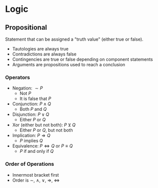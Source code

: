 # Logic

## Propositional

Statement that can be assigned a "truth value" (either true or false).

* Tautologies are always true
* Contradictions are always false
* Contingencies are true or false depending on component statements
* Arguments are propositions used to reach a conclusion

### Operators

* Negation: $\sim P$
	* Not $P$
	* It is false that $P$
* Conjunction: $P \land Q$
	* Both $P$ and $Q$
* Disjunction: $P \lor Q$
	* Either $P$ or $Q$
* Xor (either but not both): $P \veebar Q$
	* Either $P$ or $Q$, but not both
* Implication: $P \Rightarrow Q$
	* $P$ implies $Q$
* Equivalence: $P \Leftrightarrow Q$ or $P \equiv Q$
	* $P$ if and only if $Q$

### Order of Operations

* Innermost bracket first
* Order is $\sim$, $\land$, $\lor$, $\Rightarrow$, $\Leftrightarrow$
